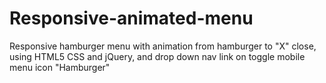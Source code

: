 # Responsive-animated-menu
Responsive hamburger menu with animation from hamburger to "X" close, using HTML5 CSS and jQuery, and drop down nav link on toggle mobile menu icon "Hamburger"
